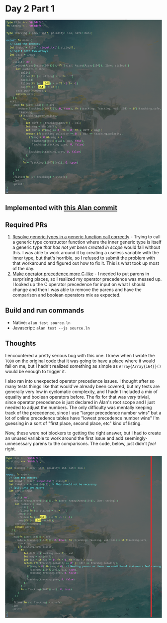 # Day 2 Part 1

![Syntax Highlighted Source Code](./source.png)

## Implemented with [this Alan commit](https://github.com/alantech/alan/commit/6b6eb7a6943095dea58536ae88e59721e87c8020)

## Required PRs

1. [Resolve generic types in a generic function call correctly](https://github.com/alantech/alan/pull/989) - Trying to call a generic type constructor function where the inner generic type is itself a generic type *that has not yet been created in scope* would fail without this. I was able to work around it by creating a useless variable with the inner type, but that's horrible, so I refused to submit the problem with that workaround and figured out how to fix it. This is what took up most of the day.
2. [Make operator precedence more C-like](https://github.com/alantech/alan/pull/990) - I needed to put parens in surprising places, so I realized my operator precedence was messed up. I looked up the C operator precedence for input on what I should change and then I was able to remove the parens and have the comparison and boolean operators mix as expected.

## Build and run commands

* Native: `alan test source.ln`
* Javascript: `alan test --js source.ln`

## Thoughts

I encountered a pretty serious bug with this one. I knew when I wrote the `TODO` on the original code that it was going to have a place where it would fail on me, but I hadn't realized something as simple as `Array{Array{i64}}()` would be enough to trigger it.

I also ran into unexpected operator precedence issues. I thought after so many tests things like that would've already been covered, but my tests are generally very low in cyclomatic complexity, and I hadn't included a mix of equality and boolean operators before. The fix for that was *very* trivial, since operator precedence is just declared in Alan's root scope and I just needed to adjust the numbers. The only difficulty was mentally keeping track of the precedence, since I use "larger precedence number wins" but a lot of online precedence tables have "lowest precedence number wins" I'm guessing in a sort of "first place, second place, etc" kind of listing.

Now, these were not blockers to getting the right answer, but I had to create an unused variable to work around the first issue and add seemingly-unnecessary parens to the comparisons. The code, below, just didn't *feel* right.

![Syntax Highlighted Bad Source Code](./source_bad.png)
